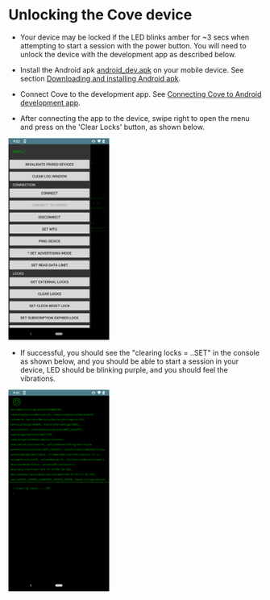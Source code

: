 # Unlocking the Cove device

- Your device may be locked if the LED blinks amber for ~3 secs when attempting to start a session with the power button. You will need to unlock the device with the development app as described below.

- Install the Android apk [android_dev.apk](../apk/android_dev.apk) on your mobile device. See section [Downloading and installing Android apk](download_install_apk.md).

- Connect Cove to the development app. See [Connecting Cove to Android development app](connecting.md).

- After connecting the app to the device, swipe right to open the menu and press on the 'Clear Locks' button, as shown below.
<img src="/images/clear_locks.png" width="200" height="400">

- If successful, you should see the "clearing locks = ..SET" in the console as shown below, and you should be able to start a session in your device, LED should be blinking purple, and you should feel the vibrations.
<img src="/images/clear_locks_true.png" width="200" height="400">
